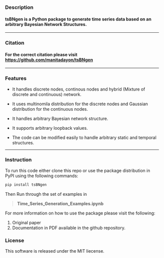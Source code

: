 ### **Description**

#### tsBNgen is a Python package to generate time series data based on an arbitrary Bayesian Network Structures. 
---
### **Citation**

 #### For the correct citation please visit https://github.com/manitadayon/tsBNgen
----
### **Features**

 - It handles discrete nodes, continous nodes and hybrid (Mixture of discrete and continuous) network.

 - It uses multinomila distribution for the discrete nodes and Gaussian distribution for the continuous nodes.

 - It handles arbitrary Bayesian network structure.

 - It supports arbitrary loopback values.

 - The code can be modified easily to handle arbitrary static and temporal structures.
---

### **Instruction**

 To run this code either clone this repo or use the package distribution in PyPI using the following commands:

```python
pip install tsBNgen
```

 Then Run through the set of examples in 
 
 > **Time_Series_Generation_Examples.ipynb**

For more information on how to use the package please visit the following:

1. Original paper 
2. Documentation in PDF available in the github repository.

### **License**

This software is released under the MIT liecense.














